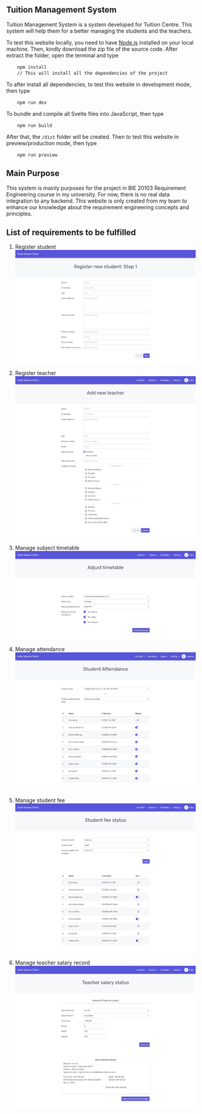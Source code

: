 ## **Tuition Management System**
Tuition Management System is a system developed for Tuition Centre. This system will help them for a better managing the students and the teachers.   

To test this website locally, you need to have [Node.js](https://nodejs.org/en/) installed on your local machine. Then, kindly download the zip file of the source code. After extract the folder, open the terminal and type

```Shell
	npm install
	// This will install all the dependencies of the project
```


To after install all dependencies, to test this website in development mode, then type

```Shell
  	npm run dev
```


To bundle and compile all Svelte files into JavaScript, then type

```Shell
  	npm run build
```


After that, the `/dist` folder will be created. Then to test this website in preview/production mode, then type

```Shell
  	npm run preview
```


## **Main Purpose**
This system is mainly purposes for the project in BIE 20103 Requirement Engineering course in my university. For now, there is no real data integration to any backend. This website is only created from my team to enhance our knowledge about the requirement engineering concepts and principles.     


## **List of requirements to be fulfilled**     

1. Register student   
![Register student](banners/banner1.jpeg)    

2. Register teacher     
![Register teacher](banners/banner2.jpeg)      

3. Manage subject timetable      
![Manage subject timetable](banners/banner3.jpeg)      

4. Manage attendance      
![Manage attendance](banners/banner4.jpeg)      

5. Manage student fee     
![Manage student fee](banners/banner5.jpeg)     

6. Manage teacher salary record     
![Manage teacher salary record](banners/banner6.jpeg)     
